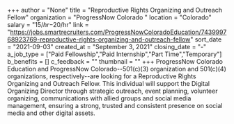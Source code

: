+++
author = "None"
title = "Reproductive Rights Organizing and Outreach Fellow"
organization = "ProgressNow Colorado "
location = "Colorado"
salary = "$15/hr-$20/hr"
link = "https://jobs.smartrecruiters.com/ProgressNowColoradoEducation/743999768923769-reproductive-rights-organizing-and-outreach-fellow"
sort_date = "2021-09-03"
created_at = "September 3, 2021"
closing_date = "-"
a_job_type = ["Paid Fellowship","Paid Internship","Part Time","Temporary"]
b_benefits = []
c_feedback = ""
thumbnail = ""
+++
ProgressNow Colorado Education and ProgressNow Colorado--501(c)(3) organization and 501(c)(4) organizations, respectively--are looking for a Reproductive Rights Organizing and Outreach Fellow. This individual will support the Digital Organizing Director through strategic outreach, event planning, volunteer organizing, communications with allied groups and social media management, ensuring a strong, trusted and consistent presence on social media and other digital assets.